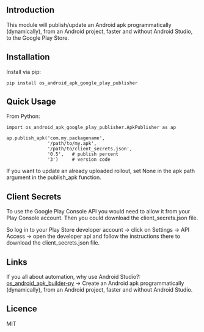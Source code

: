 Introduction
------------

This module will publish/update an Android apk programmatically (dynamically), from an Android project, faster and without Android Studio, to the Google Play Store.

## Installation

Install via pip:

    pip install os_android_apk_google_play_publisher

## Quick Usage       
From Python:
    
    import os_android_apk_google_play_publisher.ApkPublisher as ap
    
    ap.publish_apk('com.my.packagename',
                   '/path/to/my.apk',
                   '/path/to/client_secrets.json',
                   '0.5',   # publish percent
                   '3')     # version code

If you want to update an already uploaded rollout, set None in the apk path argument in the publish_apk function.   

## Client Secrets
To use the Google Play Console API you would need to allow it from your Play Console account. Then you could download the client_secrets.json file.
    
So log in to your Play Store developer account -> click on Settings -> API Access -> open the developer api and follow the instructions there to download the client_secrets.json file.
                                                           		 



## Links
If you all about automation, why use Android Studio?:  
[os_android_apk_builder-py](https://github.com/osfunapps/os_android_apk_builder-py) -> Create an Android apk programmatically (dynamically), from an Android project, faster and without Android Studio.    


## Licence
MIT